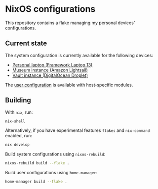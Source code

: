 # NixOS configurations

This repository contains a flake managing my personal devices' configurations.

## Current state

The system configuration is currently available for the following devices:

- [Personal laptop (Framework Laptop 13)](./hosts/framework/default.nix)
- [Museum instance (Amazon Lightsail)](./hosts/museum/default.nix)
- [Vault instance (DigitalOcean Droplet)](./hosts/vault/default.nix)

The [user configuration](./home/lyuk98/) is available with host-specific modules.

## Building

With `nix`, run:

```sh
nix-shell
```

Alternatively, if you have experimental features `flakes` and `nix-command` enabled, run:

```sh
nix develop
```

Build system configurations using `nixos-rebuild`:

```sh
nixos-rebuild build --flake .
```

Build user configurations using `home-manager`:

```sh
home-manager build --flake .
```

